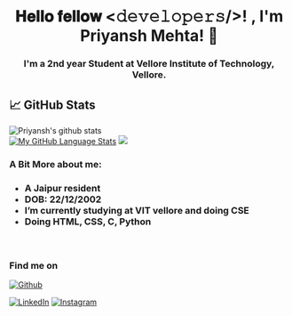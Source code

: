 <div align="center">
<h1>𝐇𝐞𝐥𝐥𝐨 𝐟𝐞𝐥𝐥𝐨𝐰 <𝚍𝚎𝚟𝚎𝚕𝚘𝚙𝚎𝚛𝚜/>! , I'm Priyansh Mehta! 👋</h1>

</div>

<h3 align="center">I'm a 2nd year Student at Vellore Institute of Technology, Vellore. </h3>

## &#x1f4c8; GitHub Stats
![Priyansh's github stats](https://github-readme-stats.vercel.app/api?username=priyanshmehta22&show_icons=true&count_private=true&theme=chartreuse-dark&icon_color=00ffff)
<br/>
[![My GitHub Language Stats](https://github-readme-stats.vercel.app/api/top-langs/?username=priyanshmehta22&langs_count=5&theme=tokyonight)]()
<img src="https://gifer.com/en/39Cg">
<h3>A Bit More about me:<h3>
  <p><ul><li>A Jaipur resident</li><li> DOB: 22/12/2002</li>
 <li> I’m currently studying at VIT vellore and doing CSE</li>
  <li>Doing HTML, CSS, C, Python</li></ul></p>
<!-- - 🔭 I’m currently working as a freelancer. 
- 💬 Ask me about my views on the future of Artificial Intelligence and Cyber Security. 
- ⚡ Random Fact: Quick learner and socially active.   
- 👯 I’m looking to collaborate on small projects on AI, ML and Full Stack Web Development -->


<br />
<h3> Find me on</h3>
<a href="https://github.com/priyanshmehta22" target="_blank"><img alt="Github" src="https://img.shields.io/badge/GitHub-%2312100E.svg?&style=for-the-badge&logo=Github&logoColor=white" /></a>

<a href="https://www.linkedin.com/in/priyansh-mehta-8b44921bb/" target="_blank"><img alt="LinkedIn" src="https://img.shields.io/badge/linkedin-%230077B5.svg?&style=for-the-badge&logo=linkedin&logoColor=white" /></a>
<a href="https://www.instagram.com/priyansh._.mehta" target="_blank"><img alt="Instagram" src="https://img.shields.io/badge/instagram-%FF69B4.svg?&style=for-the-badge&logo=instagram&logoColor=white" /></a>
</div>

